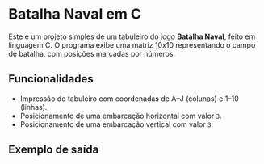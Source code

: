 # Batalha Naval em C

Este é um projeto simples de um tabuleiro do jogo **Batalha Naval**, feito em linguagem C. O programa exibe uma matriz 10x10 representando o campo de batalha, com posições marcadas por números.

## Funcionalidades

- Impressão do tabuleiro com coordenadas de A–J (colunas) e 1–10 (linhas).
- Posicionamento de uma embarcação horizontal com valor `3`.
- Posicionamento de uma embarcação vertical com valor `3`.

## Exemplo de saída

